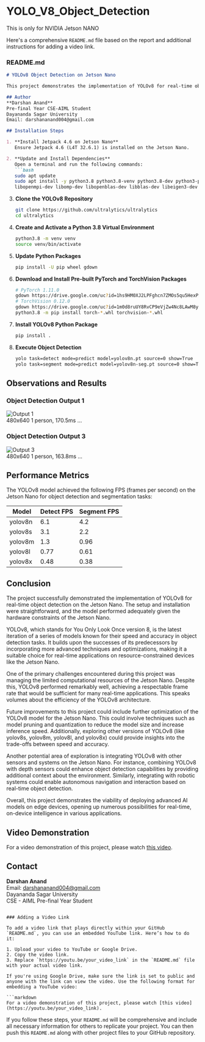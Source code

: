 # YOLO_V8_Object_Detection
This is only for NVIDIA Jetson NANO

Here's a comprehensive `README.md` file based on the report and additional instructions for adding a video link.

### README.md

```markdown
# YOLOv8 Object Detection on Jetson Nano

This project demonstrates the implementation of YOLOv8 for real-time object detection on the Jetson Nano.

## Author
**Darshan Anand**  
Pre-final Year CSE-AIML Student  
Dayananda Sagar University  
Email: darshananand004@gmail.com  

## Installation Steps

1. **Install Jetpack 4.6 on Jetson Nano**  
   Ensure Jetpack 4.6 (L4T 32.6.1) is installed on the Jetson Nano.

2. **Update and Install Dependencies**  
   Open a terminal and run the following commands:
   ```bash
   sudo apt update
   sudo apt install -y python3.8 python3.8-venv python3.8-dev python3-pip \
   libopenmpi-dev libomp-dev libopenblas-dev libblas-dev libeigen3-dev libcublas-dev
   ```

3. **Clone the YOLOv8 Repository**  
   ```bash
   git clone https://github.com/ultralytics/ultralytics
   cd ultralytics
   ```

4. **Create and Activate a Python 3.8 Virtual Environment**  
   ```bash
   python3.8 -m venv venv
   source venv/bin/activate
   ```

5. **Update Python Packages**  
   ```bash
   pip install -U pip wheel gdown
   ```

6. **Download and Install Pre-built PyTorch and TorchVision Packages**  
   ```bash
   # PyTorch 1.11.0
   gdown https://drive.google.com/uc?id=1hs9HM0XJ2LPFghcn7ZMOs5qu5HexPXwM
   # TorchVision 0.12.0
   gdown https://drive.google.com/uc?id=1m0d8ruUY8RvCP9eVjZw4Nc8LAwM8yuGV
   python3.8 -m pip install torch-*.whl torchvision-*.whl
   ```

7. **Install YOLOv8 Python Package**  
   ```bash
   pip install .
   ```

8. **Execute Object Detection**  
   ```bash
   yolo task=detect mode=predict model=yolov8n.pt source=0 show=True
   yolo task=segment mode=predict model=yolov8n-seg.pt source=0 show=True
   ```

## Observations and Results

### Object Detection Output 1
![Output 1](![image](https://github.com/DarshanAnand007/YOLO_V8_Object_Detection/assets/93935699/39266898-4351-448c-9e9a-7604062ec0bc)
)  
480x640 1 person, 170.5ms ...

### Object Detection Output 3
![Output 3](![image](https://github.com/DarshanAnand007/YOLO_V8_Object_Detection/assets/93935699/4bcbd9d8-94ad-4232-b3ac-e974689fd92e)
)  
480x640 1 person, 163.8ms ...


## Performance Metrics

The YOLOv8 model achieved the following FPS (frames per second) on the Jetson Nano for object detection and segmentation tasks:

| Model    | Detect FPS | Segment FPS |
|----------|------------|-------------|
| yolov8n  | 6.1        | 4.2         |
| yolov8s  | 3.1        | 2.2         |
| yolov8m  | 1.3        | 0.96        |
| yolov8l  | 0.77       | 0.61        |
| yolov8x  | 0.48       | 0.38        |

## Conclusion

The project successfully demonstrated the implementation of YOLOv8 for real-time object detection on the Jetson Nano. The setup and installation were straightforward, and the model performed adequately given the hardware constraints of the Jetson Nano.

YOLOv8, which stands for You Only Look Once version 8, is the latest iteration of a series of models known for their speed and accuracy in object detection tasks. It builds upon the successes of its predecessors by incorporating more advanced techniques and optimizations, making it a suitable choice for real-time applications on resource-constrained devices like the Jetson Nano.

One of the primary challenges encountered during this project was managing the limited computational resources of the Jetson Nano. Despite this, YOLOv8 performed remarkably well, achieving a respectable frame rate that would be sufficient for many real-time applications. This speaks volumes about the efficiency of the YOLOv8 architecture.

Future improvements to this project could include further optimization of the YOLOv8 model for the Jetson Nano. This could involve techniques such as model pruning and quantization to reduce the model size and increase inference speed. Additionally, exploring other versions of YOLOv8 (like yolov8s, yolov8m, yolov8l, and yolov8x) could provide insights into the trade-offs between speed and accuracy.

Another potential area of exploration is integrating YOLOv8 with other sensors and systems on the Jetson Nano. For instance, combining YOLOv8 with depth sensors could enhance object detection capabilities by providing additional context about the environment. Similarly, integrating with robotic systems could enable autonomous navigation and interaction based on real-time object detection.

Overall, this project demonstrates the viability of deploying advanced AI models on edge devices, opening up numerous possibilities for real-time, on-device intelligence in various applications.

## Video Demonstration

For a video demonstration of this project, please watch [this video](https://youtu.be/your_video_link).

## Contact

**Darshan Anand**  
Email: darshananand004@gmail.com  
Dayananda Sagar University  
CSE - AIML Pre-final Year Student
```

### Adding a Video Link

To add a video link that plays directly within your GitHub `README.md`, you can use an embedded YouTube link. Here’s how to do it:

1. Upload your video to YouTube or Google Drive.
2. Copy the video link.
3. Replace `https://youtu.be/your_video_link` in the `README.md` file with your actual video link.

If you're using Google Drive, make sure the link is set to public and anyone with the link can view the video. Use the following format for embedding a YouTube video:

```markdown
For a video demonstration of this project, please watch [this video](https://youtu.be/your_video_link).
```

If you follow these steps, your `README.md` will be comprehensive and include all necessary information for others to replicate your project. You can then push this `README.md` along with other project files to your GitHub repository.
